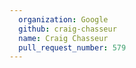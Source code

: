 ```yaml
---
  organization: Google
  github: craig-chasseur
  name: Craig Chasseur
  pull_request_number: 579
---
```

